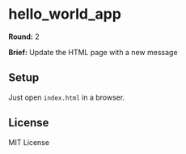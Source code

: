 # hello_world_app

**Round:** 2

**Brief:** Update the HTML page with a new message

## Setup
Just open `index.html` in a browser.

## License
MIT License
